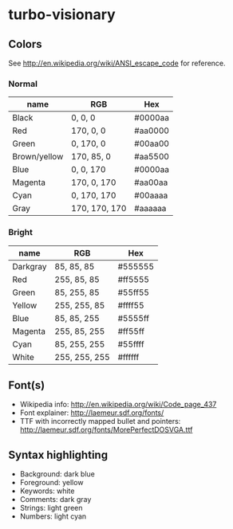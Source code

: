 # turbo-visionary

## Colors

See http://en.wikipedia.org/wiki/ANSI_escape_code for reference.

### Normal

name          | RGB | Hex
--------------|-----|----
Black         | 0, 0, 0 | #0000aa
Red           | 170, 0, 0 | #aa0000
Green         | 0, 170, 0 | #00aa00
Brown/yellow  | 170, 85, 0 | #aa5500
Blue          | 0, 0, 170 | #0000aa
Magenta       | 170, 0, 170 | #aa00aa
Cyan          | 0, 170, 170 | #00aaaa
Gray          | 170, 170, 170 | #aaaaaa

### Bright

name          | RGB | Hex
--------------|-----|----
Darkgray|	85, 85, 85 | #555555
Red     |	255, 85, 85 | #ff5555
Green	  |85, 255, 85 | #55ff55
Yellow	|255, 255, 85 | #ffff55
Blue	  |85, 85, 255 | #5555ff
Magenta	|255, 85, 255 | #ff55ff
Cyan	  |85, 255, 255 | #55ffff
White	  |255, 255, 255 | #ffffff

## Font(s)

  - Wikipedia info: http://en.wikipedia.org/wiki/Code_page_437
  - Font explainer: http://laemeur.sdf.org/fonts/
  - TTF with incorrectly mapped bullet and pointers: http://laemeur.sdf.org/fonts/MorePerfectDOSVGA.ttf

## Syntax highlighting

  - Background: dark blue
  - Foreground: yellow
  - Keywords: white
  - Comments: dark gray
  - Strings: light green
  - Numbers: light cyan
